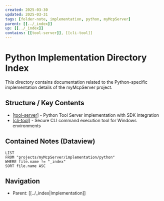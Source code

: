 ```yaml
---
created: 2025-03-30
updated: 2025-03-31
tags: [folder-note, implementation, python, myMcpServer]
parent: [[../_index]]
up: [[../_index]]
contains: [[tool-server]], [[cli-tool]]
---
```


# Python Implementation Directory Index

This directory contains documentation related to the Python-specific implementation details of the myMcpServer project.

## Structure / Key Contents

- [[tool-server]](contains) - Python Tool Server implementation with SDK integration
- [[cli-tool]](contains) - Secure CLI command execution tool for Windows environments

## Contained Notes (Dataview)

```dataview
LIST
FROM "projects/myMcpServer/implementation/python"
WHERE file.name != "_index"
SORT file.name ASC
```

## Navigation

- Parent: [[../_index|Implementation]]
